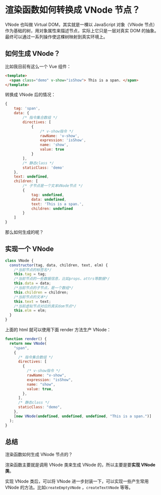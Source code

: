 # 渲染函数如何转换成 VNode 节点？

VNode 也叫做 Virtual DOM，其实就是一棵以 JavaScript 对象（VNode 节点）作为基础的树，用对象属性来描述节点，实际上它只是一层对真实 DOM 的抽象。最终可以通过一系列操作使这棵树映射到真实环境上。

## 如何生成 VNode？

比如我目前有这么一个 Vue 组件：

```html
<template>
  <span class="demo" v-show="isShow"> This is a span. </span>
</template>
```

转换成 VNode 后的情况：

```js
{
    tag: 'span',
    data: {
        /* 指令集合数组 */
        directives: [
            {
                /* v-show指令 */
                rawName: 'v-show',
                expression: 'isShow',
                name: 'show',
                value: true
            }
        ],
        /* 静态class */
        staticClass: 'demo'
    },
    text: undefined,
    children: [
        /* 子节点是一个文本VNode节点 */
        {
            tag: undefined,
            data: undefined,
            text: 'This is a span.',
            children: undefined
        }
    ]
}
```

那么如何生成的呢？

## 实现一个 VNode

```js
class VNode {
  constructor(tag, data, children, text, elm) {
    /*当前节点的标签名*/
    this.tag = tag;
    /*当前节点的一些数据信息，比如props、attrs等数据*/
    this.data = data;
    /*当前节点的子节点，是一个数组*/
    this.children = children;
    /*当前节点的文本*/
    this.text = text;
    /*当前虚拟节点对应的真实dom节点*/
    this.elm = elm;
  }
}
```

上面的 html 就可以使用下面 render 方法生产 VNode：

```js
function render() {
  return new VNode(
    "span",
    {
      /* 指令集合数组 */
      directives: [
        {
          /* v-show指令 */
          rawName: "v-show",
          expression: "isShow",
          name: "show",
          value: true,
        },
      ],
      /* 静态class */
      staticClass: "demo",
    },
    [new VNode(undefined, undefined, undefined, "This is a span.")]
  );
}
```

## 总结

渲染函数如何生成 VNode 节点的？

渲染函数主要就是调用 VNode 类来生成 VNode 的，所以主要是要**实现 VNode 类**。

实现 VNode 类后，可以将 VNode 进一步封装一下，可以实现一些产生常用 VNode 的方法。比如`createEmptyVNode` ，`createTextVNode` 等等。
